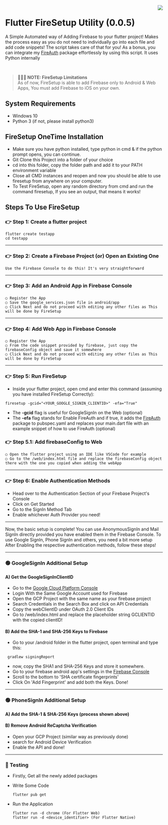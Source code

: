<img src="https://i.ibb.co/9b9sbQS/New-Project.png" align="right">


# Flutter FireSetup Utility (0.0.5)
A Simple Automated way of Adding Firebase to your flutter project! Makes the process easy as you do not need to individually go into each file and add code snippets! The script takes care of that for you!
As a bonus, you can integrate my [FireAuth](https://github.com/synapsecode/fireauth) package effortlessly by using this script.
It uses Python internally

<br>

> **🔴🔴🔴 NOTE: FireSetup Limitations**  
> As of now, FireSetup is able to add Firebase only to Android & Web Apps, You must add Firebase to iOS on your own.

## System Requirements
* Windows 10
* Python 3 (if not, please install python3)

## FireSetup OneTime Installation
* Make sure you have python installed, type python in cmd & if the python prompt opens, you can continue.
* Git Clone this Project into a folder of your choice
* cd into this folder, copy the folder path and add it to your PATH environment variable
* Close all CMD instances and reopen and now you should be able to use firesetup from anywhere on your computer.
* To Test FireSetup, open any random directory from cmd and run the command firesetup, If you see an output, that means it works!


## Steps To Use FireSetup

### 👉 Step 1: Create a flutter project
```batch
flutter create testapp
cd testapp
```

---

### 👉 Step 2: Create a Firebase Project (or) Open an Existing One
  ```
  Use the Firebase Console to do this! It's very straightforward
  ```
  
 ---
 
### 👉 Step 3: Add an Android App in Firebase Console
  ```
  ○ Register the App
  ○ Save the google_services.json file in android/app
  ○ Click Next and do not proceed with editing any other files as This will be done by FireSetup
  ```

---

### 👉 Step 4: Add Web App in Firebase Console
  ```
  ○ Register the App
  ○ From the code snippet provided by firebase, just copy the firebaseConfig object and save it somewhere
  ○ Click Next and do not proceed with editing any other files as This will be done by FireSetup
  ```
 
---

### 👉 Step 5: Run FireSetup
  * Inside your flutter project, open cmd and enter this command (assuming you have installed FireSetup Correctly):

  ```batch
  firesetup -gcid="<YOUR_GOOGLE_SIGNIN_CLIENTID>" -efa="True"
  ```
  
  * The **-gcid** flag is useful for GoogleSignIn on the Web (optional)
  * The **-efa** flag stands for Enable FireAuth and if true, it adds the [FireAuth](https://github.com/synapsecode/fireauth) package to pubspec.yaml and replaces your main.dart file with an example snippet of how to use FireAuth (optional)

### 👉 Step 5.1: Add firebaseConfig to Web
  ```
  ○ Open the flutter project using an IDE like VSCode for example
  ○ Go to the /web/index.html file and replace the firebaseConfig object there with the one you copied when adding the webApp
  ```
---

### 👉 Step 6: Enable Authentication Methods
- Head over to the Authentication Section of your Firebase Project's Console
- Click on Get Started
- Go to the SignIn Method Tab
- Enable whichever Auth Provider you need!
---

Now, the basic setup is complete! You can use AnonymousSignIn and Mail SignIn directly provided you have enabled them in the Firebase Console.
To use Google SignIn, Phone SignIn and others, you need a bit more setup
After Enabling the respective authentication methods, follow these steps!

---

### 🟢 GoogleSignIn Additional Setup
  #### A) Get the GoogleSignInClientID
  * Go to the [Google Cloud Platform Console](https://console.cloud.google.com)
  * Login With the Same Google Account used for Firebase
  * Open the GCP Project with the same name as your firebase project
  * Search Credentials in the Search Box and click on API Credentials
  * Copy the webClientID under OAuth 2.0 Client IDs
  * Go to /web/index.html and replace the placeholder string GCLIENTID with the copied clientID!

  #### B) Add the SHA-1 and SHA-256 Keys to Firebase
  * Go to your /android folder in the flutter project, open terminal and type this:

  ```batch
   gradlew signingReport
  ```
  * now, copy the SHA1 and SHA-256 Keys and store it somewhere.
  * Go to your firebase android app's settings in the [Firebase Console](https://console.firebase.google.com/)
  * Scroll to the bottom to 'SHA certificate fingerprints'
  * Click On 'Add Fingerprint' and add both the Keys. Done!

---

### 🟢 PhoneSignIn Additional Setup
  #### A) Add the SHA-1 & SHA-256 Keys (process shown above)
  
  #### B) Remove Android ReCaptcha Verification
  * Open your GCP Project (similar way as previously done)
  * search for Android Device Verification
  * Enable the API and done!

--- 

### 🔵 Testing
  * Firstly, Get all the newly added packages
  * Write Some Code

    ```
    flutter pub get
    ```
  * Run the Application

    ```
    flutter run -d chrome (For Flutter Web)
    flutter run -d <device_identifier> (For Flutter Native)
    ```
   
